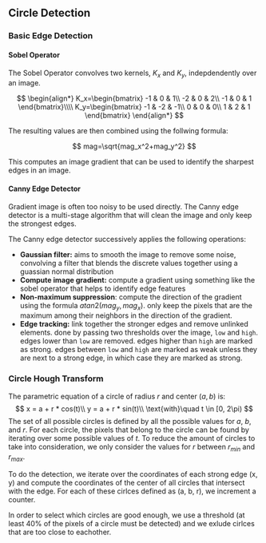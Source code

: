 ## Circle Detection

### Basic Edge Detection

#### Sobel Operator

The Sobel Operator convolves two kernels, $K_x$ and $K_y$, indepdendently over an image.

$$
\begin{align*}
K_x=\begin{bmatrix}
-1 & 0 & 1\\
-2 & 0 & 2\\
-1 & 0 & 1
\end{bmatrix}\\\\
K_y=\begin{bmatrix}
-1 & -2 & -1\\
0 & 0 & 0\\
1 & 2 & 1
\end{bmatrix}
\end{align*}
$$

The resulting values are then combined using the follwing formula:

$$
mag=\sqrt{mag_x^2+mag_y^2}
$$

This computes an image gradient that can be used to identify the sharpest edges in an image.

#### Canny Edge Detector

Gradient image is often too noisy to be used directly. The Canny edge detector is a multi-stage algorithm that will clean the image and only keep the strongest edges.

The Canny edge detector successively applies the following operations:

- **Gaussian filter:** aims to smooth the image to remove some noise, convolving a filter that blends the discrete values together using a guassian normal distribution
- **Compute image gradient:** compute a gradient using something like the sobel operator that helps to identify edge features
- **Non-maximum suppression**: compute the direction of the gradient using the formula $atan2(mag_y, mag_x)$. only keep the pixels that are the maximum among their neighbors in the direction of the gradient.
- **Edge tracking:** link together the stronger edges and remove unlinked elements. done by passing two thresholds over the image, `low` and `high`. edges lower than `low` are removed. edges higher than `high` are marked as strong. edges between `low` and `high` are marked as weak unless they are next to a strong edge, in which case they are marked as strong.

### Circle Hough Transform

The parametric equation of a circle of radius $r$ and center $(a, b)$ is:
$$
x = a + r * cos(t)\\
y = a + r * sin(t)\\
\text{with}\quad t \in [0, 2\pi)
$$
The set of all possible circles is defined by all the possible values for $a$, $b$, and $r$. For each circle, the pixels that belong to the circle can be found by iterating over some possible values of $t$. To reduce the amount of circles to take into consideration, we only consider the values for $r$ between $r_{min}$ and $r_{max}$. 

To do the detection, we iterate over the coordinates of each strong edge (x, y) and compute the coordinates of the center of all circles that intersect with the edge. For each of these cirlces defined as (a, b, r), we increment a counter.

In order to select which circles are good enough, we use a threshold (at least 40% of the pixels of a circle must be detected) and we exlude cirlces that are too close to eachother.



